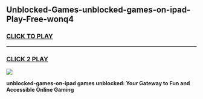
## Unblocked-Games-unblocked-games-on-ipad-Play-Free-wonq4
<h3>
<a href="https://premium76.site?title=unblocked-games-on-ipad&ref=21A">CLICK TO PLAY</a></h3>
<hr>

<h3>
<a href="https://premium76.site?title=unblocked-games-on-ipad&ref=21A">CLICK 2 PLAY</a>
  
</h3>

<a href="https://premium76.site?title=unblocked-games-on-ipad&ref=21A"><img src="https://clearcache.store/games.png"></a>


**unblocked-games-on-ipad games unblocked: Your Gateway to Fun and Accessible Online Gaming**
